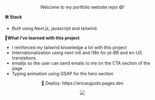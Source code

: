 <p align="center">
 Welcome to my portfolio website repo 😄!
</p>

**🛠️ Stack**
 - Built using Next.js, javascript and tailwind.

**🌱What i've learned with this project**
- I reinforced my tailwind knowledge a lot with this project
- Internationalization using next-intl and i18n for pt-BR and en-US translations.
- emailjs so the user can send emails to me on the CTA section of the page
- Typing animation using GSAP for the hero section
  
<p align="center">🚀 Deploy: https://ericaugusto.pages.dev</p>
<p align="center">
  <a href="https://ericaugusto.pages.dev" >
    <img src="https://github.com/user-attachments/assets/c9087f87-2ef0-4be0-b257-f5b5285ae41a"/>
  </a>
</p>
